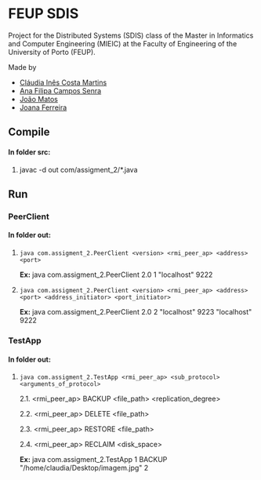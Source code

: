 # FEUP SDIS

Project for the Distributed Systems (SDIS) class of the Master in Informatics and Computer Engineering (MIEIC) at the Faculty of Engineering of the University of Porto (FEUP).

Made by 
 * [Cláudia Inês Costa Martins](https://git.fe.up.pt/up201704136)
 * [Ana Filipa Campos Senra](https://git.fe.up.pt/up201704077)
 * [João Matos](https://git.fe.up.pt/up201705471)
 * [Joana Ferreira](https://git.fe.up.pt/up201705722)

## Compile

#### In folder src:
1. javac -d out com/assigment_2/*.java

## Run

### PeerClient

#### In folder out:

1. `java com.assigment_2.PeerClient <version> <rmi_peer_ap> <address> <port>` 

   **Ex:** java com.assigment_2.PeerClient 2.0 1 "localhost" 9222
   
2. `java com.assigment_2.PeerClient <version> <rmi_peer_ap> <address> <port> <address_initiator> <port_initiator>` 

   **Ex:** java com.assigment_2.PeerClient 2.0 2 "localhost" 9223 "localhost" 9222


### TestApp

#### In folder out:

1. `java com.assigment_2.TestApp <rmi_peer_ap> <sub_protocol> <arguments_of_protocol>`
   
   2.1. <rmi_peer_ap> BACKUP <file_path> <replication_degree>
   
   2.2. <rmi_peer_ap> DELETE <file_path>
   
   2.3. <rmi_peer_ap> RESTORE <file_path>
   
   2.4. <rmi_peer_ap> RECLAIM <disk_space>
   
   **Ex:** java com.assigment_2.TestApp 1 BACKUP "/home/claudia/Desktop/imagem.jpg" 2
